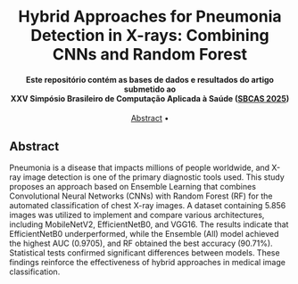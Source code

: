 

<h1 align="center">
  <!-- <img align="center" alt="SBSI" height="80" width="280" src="https://sbsi2024.ufjf.br/assets/images/sbsi2024.png"> <br> -->
  <br>
   Hybrid Approaches for Pneumonia Detection in X-rays: Combining CNNs and Random Forest
  <br>
</h1>

<h4 align="center">Este repositório contém as bases de dados e resultados do artigo submetido ao <br> XXV Simpósio Brasileiro de Computação Aplicada à Saúde (<a href="https://www.sbcas2025.com/">SBCAS 2025</a>)</h4>

<p align="center">
  <a href="#abstract">Abstract</a> •
  <!-- <a href="#overview">Overview</a> •
  <a href="#conteúdo">Conteúdo</a> • -->
  <!-- <a href="#autores">Autores</a> -->
</p>

## Abstract

Pneumonia is a disease that impacts millions of people worldwide, and X-ray image detection is one of the primary diagnostic tools used. This study proposes an approach based on Ensemble Learning that combines Convolutional Neural Networks (CNNs) with Random Forest (RF) for the automated classification of chest X-ray images. A dataset containing 5.856 images was utilized to implement and compare various architectures, including MobileNetV2, EfficientNetB0, and VGG16. The results indicate that EfficientNetB0 underperformed, while the Ensemble (All) model achieved the highest AUC (0.9705), and RF obtained the best accuracy (90.71%). Statistical tests confirmed significant differences between models. These findings reinforce the effectiveness of hybrid approaches in medical image classification.